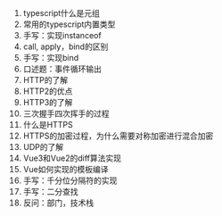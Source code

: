 1. typescript什么是元组
2. 常用的typescript内置类型
3. 手写：实现instanceof
4. call, apply，bind的区别
5. 手写：实现bind
6. 口述题：事件循环输出
7. HTTP的了解
8. HTTP2的优点
9. HTTP3的了解
10. 三次握手四次挥手的过程
11. 什么是HTTPS
12. HTTPS的加密过程，为什么需要对称加密进行混合加密
13. UDP的了解
14. Vue3和Vue2的diff算法实现
15. Vue如何实现的模板编译
16. 手写：千分位分隔符的实现
17. 手写：二分查找
18. 反问：部门，技术栈